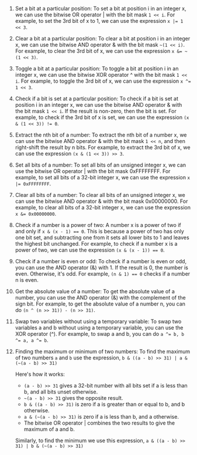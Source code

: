 1. Set a bit at a particular position: To set a bit at position i in an integer x, we can use the bitwise OR operator | with the bit mask `1 << i`. For example, to set the 3rd bit of x to 1, we can use the expression `x |= 1 << 3`.

2. Clear a bit at a particular position: To clear a bit at position i in an integer x, we can use the bitwise AND operator & with the bit mask `~(1 << i)`. For example, to clear the 3rd bit of x, we can use the expression `x &= ~(1 << 3)`.

3. Toggle a bit at a particular position: To toggle a bit at position i in an integer x, we can use the bitwise XOR operator ^ with the bit mask `1 << i`. For example, to toggle the 3rd bit of x, we can use the expression `x ^= 1 << 3`.

4. Check if a bit is set at a particular position: To check if a bit is set at position i in an integer x, we can use the bitwise AND operator & with the bit mask `1 << i`. If the result is non-zero, then the bit is set. For example, to check if the 3rd bit of x is set, we can use the expression `(x & (1 << 3)) != 0`.

5. Extract the nth bit of a number: To extract the nth bit of a number x, we can use the bitwise AND operator & with the bit mask `1 << n`, and then right-shift the result by n bits. For example, to extract the 3rd bit of x, we can use the expression `(x & (1 << 3)) >> 3`.

6. Set all bits of a number: To set all bits of an unsigned integer x, we can use the bitwise OR operator | with the bit mask 0xFFFFFFFF. For example, to set all bits of a 32-bit integer x, we can use the expression `x |= 0xFFFFFFFF`.

7. Clear all bits of a number: To clear all bits of an unsigned integer x, we can use the bitwise AND operator & with the bit mask 0x00000000. For example, to clear all bits of a 32-bit integer x, we can use the expression `x &= 0x00000000`.

8. Check if a number is a power of two: A number x is a power of two if and only if `x & (x - 1) == 0`. This is because a power of two has only one bit set, and subtracting one from it sets all lower bits to 1 and leaves the highest bit unchanged. For example, to check if a number x is a power of two, we can use the expression `(x & (x - 1)) == 0`.

9. Check if a number is even or odd: To check if a number is even or odd, you can use the AND operator (&) with 1. If the result is 0, the number is even. Otherwise, it's odd. For example, `(n & 1) == 0` checks if a number n is even.

10. Get the absolute value of a number: To get the absolute value of a number, you can use the AND operator (&) with the complement of the sign bit. For example, to get the absolute value of a number n, you can do `(n ^ (n >> 31)) - (n >> 31)`.

11. Swap two variables without using a temporary variable: To swap two variables a and b without using a temporary variable, you can use the XOR operator (^). For example, to swap a and b, you can do `a ^= b, b ^= a, a ^= b`.

12. Finding the maximum or minimum of two numbers: To find the maximum of two numbers `a` and `b` use the expression, `b & ((a - b) >> 31) | a & (~(a - b) >> 31)`
    
    Here's how it works:

    - `(a - b) >> 31` gives a 32-bit number with all bits set if a is less than b, and all bits unset otherwise.
    - `~(a - b) >> 31` gives the opposite result.
    - `b & ((a - b) >> 31)` is zero if a is greater than or equal to b, and b otherwise.
    - `a & (~(a - b) >> 31)` is zero if a is less than b, and a otherwise.
    - The bitwise OR operator | combines the two results to give the maximum of a and b.

    Similarly, to find the minimum we use this expression, `a & ((a - b) >> 31) | b & (~(a - b) >> 31)`



